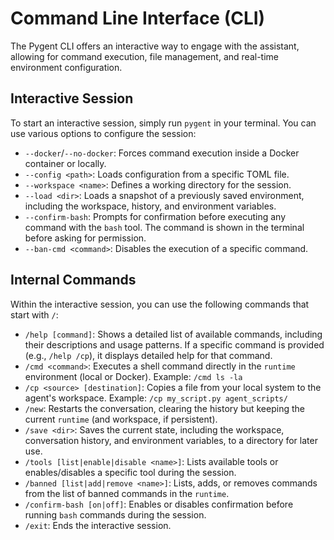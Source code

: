 # Command Line Interface (CLI)

The Pygent CLI offers an interactive way to engage with the assistant, allowing for command execution, file management, and real-time environment configuration.

## Interactive Session

To start an interactive session, simply run `pygent` in your terminal. You can use various options to configure the session:

* `--docker`/`--no-docker`: Forces command execution inside a Docker container or locally.
* `--config <path>`: Loads configuration from a specific TOML file.
* `--workspace <name>`: Defines a working directory for the session.
* `--load <dir>`: Loads a snapshot of a previously saved environment, including the workspace, history, and environment variables.
* `--confirm-bash`: Prompts for confirmation before executing any command with the `bash` tool. The command is shown in the terminal before asking for permission.
* `--ban-cmd <command>`: Disables the execution of a specific command.

## Internal Commands

Within the interactive session, you can use the following commands that start with `/`:

* `/help [command]`: Shows a detailed list of available commands, including their descriptions and usage patterns. If a specific command is provided (e.g., `/help /cp`), it displays detailed help for that command.
* `/cmd <command>`: Executes a shell command directly in the `runtime` environment (local or Docker). Example: `/cmd ls -la`
* `/cp <source> [destination]`: Copies a file from your local system to the agent's workspace. Example: `/cp my_script.py agent_scripts/`
* `/new`: Restarts the conversation, clearing the history but keeping the current `runtime` (and workspace, if persistent).
* `/save <dir>`: Saves the current state, including the workspace, conversation history, and environment variables, to a directory for later use.
* `/tools [list|enable|disable <name>]`: Lists available tools or enables/disables a specific tool during the session.
* `/banned [list|add|remove <name>]`: Lists, adds, or removes commands from the list of banned commands in the `runtime`.
* `/confirm-bash [on|off]`: Enables or disables confirmation before running `bash` commands during the session.
* `/exit`: Ends the interactive session.
